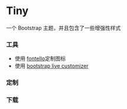 # Tiny

一个 Bootstrap 主题，并且包含了一些增强性样式

### 工具

* 使用 [fontello](http://fontello.com/)定制图标
* 使用 [bootstrap live customizer]()

### 定制

### 下载

